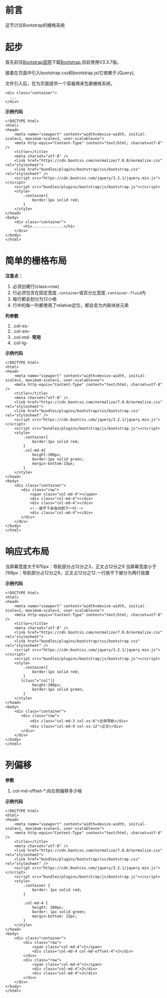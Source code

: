 # 前言

这节讨论Bootstrap的栅格系统


# 起步

首先前往[Bootstrap官网](http://v3.bootcss.com/getting-started/)下载[Bootstrap](http://v3.bootcss.com/getting-started/),目前使用V3.3.7版。

接着在页面中引入bootstrap.css和bootstrap.js(它依赖于JQuery),

文件引入后，在为页面提供一个容器用来包裹栅格系统。

	<div class="container">
	  ...
	</div>

**示例代码**

	<!DOCTYPE html>
	<html>
	<head>
	    <meta name="viewport" content="width=device-width, initial-scale=1, maximum-scale=1, user-scalable=no">
	    <meta http-equiv="Content-Type" content="text/html; charset=utf-8" />
	    <title></title>
	    <meta charset="utf-8" />
	    <link href="https://cdn.bootcss.com/normalize/7.0.0/normalize.css" rel="stylesheet">
	    <link href="bundles/plugins/bootstrap/css/bootstrap.css" rel="stylesheet" />
	    <script src="https://cdn.bootcss.com/jquery/3.2.1/jquery.min.js"></script>
	    <script src="bundles/plugins/bootstrap/js/bootstrap.js"></script>
	    <style>
	        .container{
	            border:1px solid red;
	        }
	    </style>
	</head>
	<body>
	    <div class="container">
	        <h1>..............</h1>
	    </div>
	</body>
	</html>


# 简单的栅格布局

**注意点：**

1. 必须创建行(class=row)
2. 行必须包含在固定宽度`.container`或百分比宽度`.container-fluid`内
3. 每行都会划分为12小格
4. 行中的每一列都使用了relative定位，都会变为内联块状元素


**列参数**

1. .col-xs-
2. .col-sm-
3. .col-md-  **常用**
4. .col-lg- 


**示例代码**

	<!DOCTYPE html>
	<html>
	<head>
	    <meta name="viewport" content="width=device-width, initial-scale=1, maximum-scale=1, user-scalable=no">
	    <meta http-equiv="Content-Type" content="text/html; charset=utf-8" />
	    <title></title>
	    <meta charset="utf-8" />
	    <link href="https://cdn.bootcss.com/normalize/7.0.0/normalize.css" rel="stylesheet">
	    <link href="bundles/plugins/bootstrap/css/bootstrap.css" rel="stylesheet" />
	    <script src="https://cdn.bootcss.com/jquery/3.2.1/jquery.min.js"></script>
	    <script src="bundles/plugins/bootstrap/js/bootstrap.js"></script>
	    <style>
	        .container{
	            border:1px solid red;
	        }
	        .col-md-4{
	            height:300px;
	            border:1px solid green;
	            margin-bottom:15px;
	        }
	    </style>
	</head>
	<body>
	    <div class="container">
	       <div class="row">
	           <span class="col-md-4"></span>
	           <div class="col-md-4"></div>
	           <div class="col-md-4"></div>
	           <!--装不下会自动到下一行-->
	           <div class="col-md-4"></div>
	       </div>
	    </div>
	</body>
	</html>

# 响应式布局

当屏幕宽度大于970px：导航部分占12分之3，正文占12分之9
当屏幕宽度小于768px：导航部分占12分之6，正文占12分之12.一行放不下被分为两行放置

**示例代码**

	<!DOCTYPE html>
	<html>
	<head>
	    <meta name="viewport" content="width=device-width, initial-scale=1, maximum-scale=1, user-scalable=no">
	    <meta http-equiv="Content-Type" content="text/html; charset=utf-8" />
	    <title></title>
	    <meta charset="utf-8" />
	    <link href="https://cdn.bootcss.com/normalize/7.0.0/normalize.css" rel="stylesheet">
	    <link href="bundles/plugins/bootstrap/css/bootstrap.css" rel="stylesheet" />
	    <script src="https://cdn.bootcss.com/jquery/3.2.1/jquery.min.js"></script>
	    <script src="bundles/plugins/bootstrap/js/bootstrap.js"></script>
	    <style>
	        .container{
	            border:1px solid red;
	        }
	       [class^="col"]{
	            height:300px;
	            border:1px solid green;
	        }
	    </style>
	</head>
	<body>
	    <div class="container">
	       <div class="row">
	           <div class="col-md-3 col-xs-6">左侧导航</div>
	           <div class="col-md-9 col-xs-12">正文</div>
	       </div>
	    </div>
	</body>
	</html>

# 列偏移

**参数**

1. col-md-offset-*:向左侧偏移多少格

**示例代码**

	<!DOCTYPE html>
	<html>
	<head>
	    <meta name="viewport" content="width=device-width, initial-scale=1, maximum-scale=1, user-scalable=no">
	    <meta http-equiv="Content-Type" content="text/html; charset=utf-8" />
	    <title></title>
	    <meta charset="utf-8" />
	    <link href="https://cdn.bootcss.com/normalize/7.0.0/normalize.css" rel="stylesheet">
	    <link href="bundles/plugins/bootstrap/css/bootstrap.css" rel="stylesheet" />
	    <script src="https://cdn.bootcss.com/jquery/3.2.1/jquery.min.js"></script>
	    <script src="bundles/plugins/bootstrap/js/bootstrap.js"></script>
	    <style>
	        .container {
	            border: 1px solid red;
	        }
	
	        .col-md-4 {
	            height: 300px;
	            border: 1px solid green;
	            margin-bottom: 15px;
	        }
	    </style>
	</head>
	<body>
	    <div class="container">
	        <div class="row">
	            <span class="col-md-4">1</span>
	            <div class="col-md-4 col-md-offset-4">2</div>
	        </div>
	        <div class="row">
	            <span class="col-md-4">1</span>
	            <div class="col-md-4">2</div>
	            <div class="col-md-4">3</div>
	        </div>
	    </div>
	</body>
	</html>

 
        